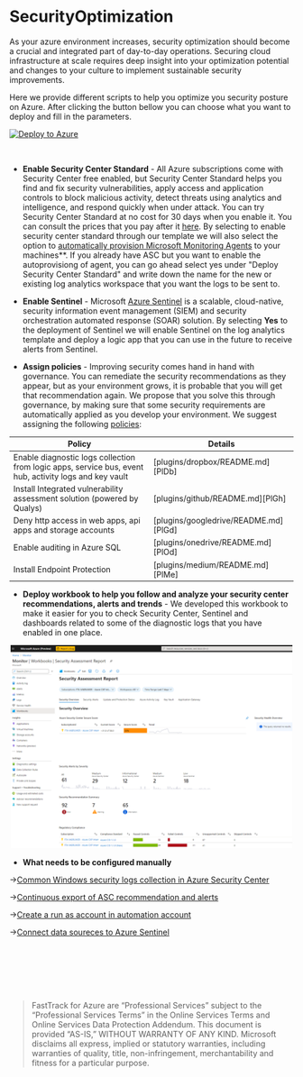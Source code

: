 # SecurityOptimization

As your azure environment increases, security optimization should become a crucial and integrated part of day-to-day operations. Securing cloud infrastructure at scale requires deep insight into your optimization potential and changes to your culture to implement sustainable security improvements.

Here we provide different scripts to help you optimize you security posture on Azure. 
After clicking the button bellow you can choose what you want to deploy and fill in the parameters. 


[![Deploy to Azure](https://aka.ms/deploytoazurebutton)](https://portal.azure.com/#create/Microsoft.Template/uri/https%3A%2F%2Fraw.githubusercontent.com%2Fjoanabmartins%2FSecurityOptimization%2Fmaster%2Fazuredeploy.json)

 <br/>
 
 * **Enable Security Center Standard** - All Azure subscriptions come with Security Center free enabled, but Security Center Standard helps you find and fix security vulnerabilities, apply access and application controls to block malicious activity, detect threats using analytics and intelligence, and respond quickly when under attack. You can try Security Center Standard at no cost for 30 days when you enable it. You can consult the prices that you pay after it [here](https://azure.microsoft.com/en-us/pricing/details/security-center/).
 By selecting to enable security center standard through our template we will also select the option to [automatically provision Microsoft Monitoring Agents](https://docs.microsoft.com/en-us/azure/security-center/security-center-get-started#enable-automatic-data-collection) to your machines**. 
 If you already have ASC but you want to enable the autoprovisiong of agent, you can go ahead select yes under "Deploy Security Center Standard" and write down the name for the new or existing log analytics workspace that you want the logs to be sent to.
 
  * **Enable Sentinel** - Microsoft [Azure Sentinel](https://docs.microsoft.com/en-us/azure/sentinel/overview) is a scalable, cloud-native, security information event management (SIEM) and security orchestration automated response (SOAR) solution. By selecting **Yes** to the deployment of Sentinel we will enable Sentinel on the log analytics template and deploy a logic app that you can use in the future to receive alerts from Sentinel. 
 
 * **Assign policies** - Improving security comes hand in hand with governance. You can remediate the security recommendations as they appear, but as your environment grows, it is probable that you will get that recommendation again. We propose that you solve this through governance, by making sure that some security requirements are automatically applied as you develop your environment. We suggest assigning the following [policies](https://docs.microsoft.com/en-us/azure/governance/policy/overview):
 
| Policy | Details |
| ------ | ------ |
| Enable diagnostic logs collection from logic apps, service bus, event hub, activity logs and key vault | [plugins/dropbox/README.md][PlDb] |
| Install Integrated vulnerability assessment solution (powered by Qualys) | [plugins/github/README.md][PlGh] |
| Deny http access in web apps, api apps and storage accounts | [plugins/googledrive/README.md][PlGd] |
| Enable auditing in Azure SQL | [plugins/onedrive/README.md][PlOd] |
| Install Endpoint Protection | [plugins/medium/README.md][PlMe] |

 
 * **Deploy workbook to help you follow and analyze your security center recommendations, alerts and trends** - We developed this workbook to make it easier for you to check Security Center, Sentinel and dashboards related to some of the diagnostic logs that you have enabled in one place.

 <p align="center">
  <img src="./media/workbook.PNG" width="500" alt="">
</p>


 * **What needs to be configured manually** 

->[Common Windows security logs collection in Azure Security Center](https://docs.microsoft.com/en-us/azure/security-center/security-center-enable-data-collection#data-collection-tier)

->[Continuous export of ASC recommendation and alerts](https://docs.microsoft.com/en-us/azure/security-center/continuous-export)

->[Create a run as account in automation account](https://docs.microsoft.com/en-us/azure/automation/manage-runas-account#create-a-run-as-account-in-azure-portal)

->[Connect data soureces to Azure Sentinel](https://docs.microsoft.com/en-us/azure/sentinel/quickstart-onboard#connect-data-sources)


 
 <br/>
 <br/>
 <br/>
 <br/>
 <br/>
 
 
>  FastTrack for Azure are “Professional Services” subject to the “Professional Services Terms” in the Online Services Terms and Online Services Data Protection Addendum. This document is provided “AS-IS,” WITHOUT WARRANTY OF ANY KIND. Microsoft disclaims all express, implied or statutory warranties, including warranties of quality, title, non-infringement, merchantability and fitness for a particular purpose. 

